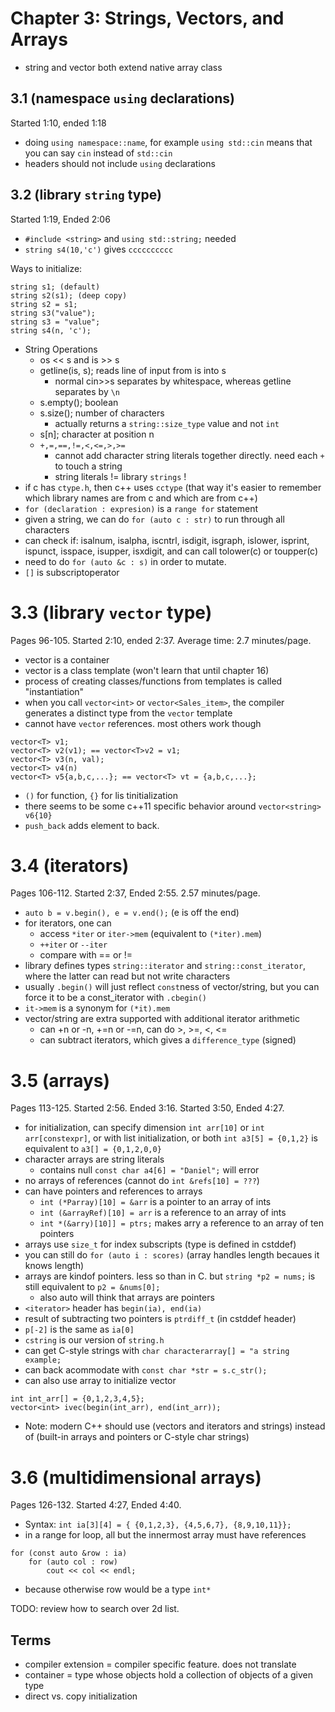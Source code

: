 # Chapter 3: Strings, Vectors, and Arrays
- string and vector both extend native array class
## 3.1 (namespace `using` declarations)
Started 1:10, ended 1:18

- doing `using namespace::name`, for example `using std::cin` means that you can say `cin` instead of `std::cin`
- headers should not include `using` declarations

## 3.2 (library `string` type)
Started 1:19, Ended 2:06
- `#include <string>` and `using std::string;` needed
- `string s4(10,'c')` gives `cccccccccc`

Ways to initialize:
```
string s1; (default)
string s2(s1); (deep copy)
string s2 = s1;
string s3("value");
string s3 = "value";
string s4(n, 'c');
```
- String Operations
    - os << s and is >> s
    - getline(is, s); reads line of input from is into s
        - normal cin>>s separates by whitespace, whereas getline separates by `\n`
    - s.empty(); boolean
    - s.size(); number of characters
        - actually returns a `string::size_type` value and not `int`
    - s[n]; character at position n
    - `+,=,==,!=,<,<=,>,>=`
        - cannot add character string literals together directly. need each `+` to touch a string
        - string literals != library `strings` !
- if c has `ctype.h`, then c++ uses `cctype` (that way it's easier to remember which library names are from c and which are from c++)
- `for (declaration : expresion)` is a `range for` statement
- given a string, we can do `for (auto c : str)` to run through all characters
- can check if: isalnum, isalpha, iscntrl, isdigit, isgraph, islower, isprint, ispunct, isspace, isupper, isxdigit, and can call tolower(c) or toupper(c)
- need to do `for (auto &c : s)` in order to mutate.
- `[]` is subscriptoperator


# 3.3 (library `vector` type)
Pages 96-105.
Started 2:10, ended 2:37.
Average time: 2.7 minutes/page.

- vector is a container
- vector is a class template (won't learn that until chapter 16)
- process of creating classes/functions from templates is called "instantiation"
- when you call `vector<int>` or `vector<Sales_item>`, the compiler generates a distinct type from the `vector` template
- cannot have `vector` references. most others work though
```
vector<T> v1;
vector<T> v2(v1); == vector<T>v2 = v1;
vector<T> v3(n, val);
vector<T> v4(n)
vector<T> v5{a,b,c,...}; == vector<T> vt = {a,b,c,...};
```
- `()` for function, `{}` for lis tinitialization
- there seems to be some c++11 specific behavior around `vector<string> v6{10}`
- `push_back` adds element to back. 

# 3.4 (iterators)
Pages 106-112.
Started 2:37, Ended 2:55. 
2.57 minutes/page.
- `auto b = v.begin(), e = v.end();` (e is off the end)
- for iterators, one can
    - access `*iter` or `iter->mem` (equivalent to `(*iter).mem`)
    - `++iter` or `--iter`
    - compare with == or !=
- library defines types `string::iterator` and `string::const_iterator`, where the latter can read but not write characters
- usually `.begin()` will just reflect `const`ness of vector/string, but you can force it to be a const_iterator with `.cbegin()`
- `it->mem` is a synonym for `(*it).mem`
- vector/string are extra supported with additional iterator arithmetic
    - can +n or -n, +=n or -=n, can do >, >=, <, <=
    - can subtract iterators, which gives a `difference_type` (signed)

# 3.5 (arrays)
Pages 113-125.
Started 2:56. Ended 3:16.
Started 3:50, Ended 4:27.
- for initialization, can specify dimension `int arr[10]` or `int arr[constexpr]`, or with list initialization, or both `int a3[5] = {0,1,2}` is equivalent to `a3[] = {0,1,2,0,0}` 
- character arrays are string literals
    - contains null `const char a4[6] = "Daniel";` will error
- no arrays of references (cannot do `int &refs[10] = ???`)
- can have pointers and references to arrays
    - `int (*Parray)[10] = &arr` is a pointer to an array of ints
    - `int (&arrayRef)[10] = arr` is a reference to an array of ints
    - `int *(&arry)[10]] = ptrs;` makes arry a reference to an array of ten pointers
- arrays use `size_t` for index subscripts (type is defined in cstddef)
- you can still do `for (auto i : scores)` (array handles length becaues it knows length)
- arrays are kindof pointers. less so than in C. but `string *p2 = nums;` is still equivalent to `p2 = &nums[0];`
    - also auto will think that arrays are pointers
- `<iterator>` header has `begin(ia), end(ia)`
- result of subtracting two pointers is `ptrdiff_t` (in cstddef header)
- `p[-2]` is the same as `ia[0]`
- `cstring` is our version of `string.h`
- can get C-style strings with `char characterarray[] = "a string example;`
- can back acommodate with `const char *str = s.c_str();`
- can also use array to initialize vector
```
int int_arr[] = {0,1,2,3,4,5};
vector<int> ivec(begin(int_arr), end(int_arr));
```
- Note: modern C++ should use (vectors and iterators and strings) instead of (built-in arrays and pointers or C-style char strings)

# 3.6 (multidimensional arrays)
Pages 126-132.
Started 4:27, Ended 4:40.

- Syntax: `int ia[3][4] = { {0,1,2,3}, {4,5,6,7}, {8,9,10,11}};`
- in a range for loop, all but the innermost array must have references
```
for (const auto &row : ia)
    for (auto col : row)
        cout << col << endl;
```
- because otherwise row would be a type `int*`

TODO: review how to search over 2d list.

## Terms
- compiler extension = compiler specific feature. does not translate
- container = type whose objects hold a collection of objects of a given type
- direct vs. copy initialization